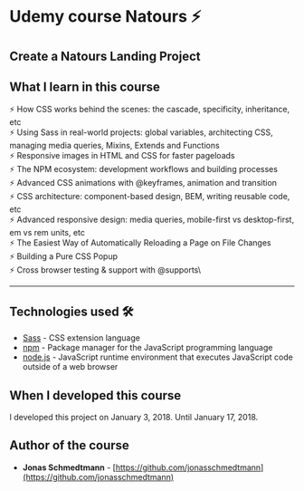 # Udemy course Natours ⚡️

## Create a Natours Landing Project

## What I learn in this course

⚡️ How CSS works behind the scenes: the cascade, specificity, inheritance, etc\
⚡️ Using Sass in real-world projects: global variables, architecting CSS, managing media queries, Mixins, Extends and Functions\
⚡️ Responsive images in HTML and CSS for faster pageloads\
⚡️ The NPM ecosystem: development workflows and building processes\
⚡️ Advanced CSS animations with @keyframes, animation and transition\
⚡️ CSS architecture: component-based design, BEM, writing reusable code, etc\
⚡️ Advanced responsive design: media queries, mobile-first vs desktop-first, em vs rem units, etc\
⚡️ The Easiest Way of Automatically Reloading a Page on File Changes\
⚡️ Building a Pure CSS Popup\
⚡️ Cross browser testing & support with @supports\

---

## Technologies used 🛠️

- [Sass](https://sass-lang.com/documentation) - CSS extension language
- [npm](https://www.npmjs.com/) - Package manager for the JavaScript programming language
- [node.js](https://nodejs.org/en/) - JavaScript runtime environment that executes JavaScript code outside of a web browser

## When I developed this course 

I developed this project on January 3, 2018. Until January 17, 2018.

## Author of the course

- **Jonas Schmedtmann** - [https://github.com/jonasschmedtmann](https://github.com/jonasschmedtmann)

